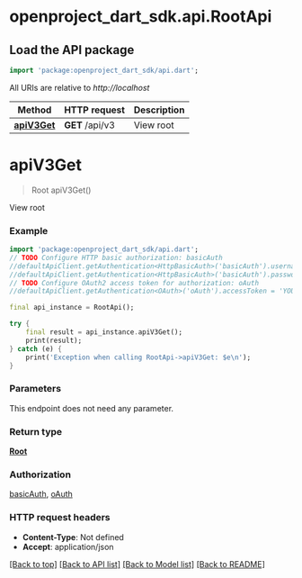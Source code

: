 # openproject_dart_sdk.api.RootApi

## Load the API package
```dart
import 'package:openproject_dart_sdk/api.dart';
```

All URIs are relative to *http://localhost*

Method | HTTP request | Description
------------- | ------------- | -------------
[**apiV3Get**](RootApi.md#apiv3get) | **GET** /api/v3 | View root


# **apiV3Get**
> Root apiV3Get()

View root

### Example 
```dart
import 'package:openproject_dart_sdk/api.dart';
// TODO Configure HTTP basic authorization: basicAuth
//defaultApiClient.getAuthentication<HttpBasicAuth>('basicAuth').username = 'YOUR_USERNAME'
//defaultApiClient.getAuthentication<HttpBasicAuth>('basicAuth').password = 'YOUR_PASSWORD';
// TODO Configure OAuth2 access token for authorization: oAuth
//defaultApiClient.getAuthentication<OAuth>('oAuth').accessToken = 'YOUR_ACCESS_TOKEN';

final api_instance = RootApi();

try { 
    final result = api_instance.apiV3Get();
    print(result);
} catch (e) {
    print('Exception when calling RootApi->apiV3Get: $e\n');
}
```

### Parameters
This endpoint does not need any parameter.

### Return type

[**Root**](Root.md)

### Authorization

[basicAuth](../README.md#basicAuth), [oAuth](../README.md#oAuth)

### HTTP request headers

 - **Content-Type**: Not defined
 - **Accept**: application/json

[[Back to top]](#) [[Back to API list]](../README.md#documentation-for-api-endpoints) [[Back to Model list]](../README.md#documentation-for-models) [[Back to README]](../README.md)

